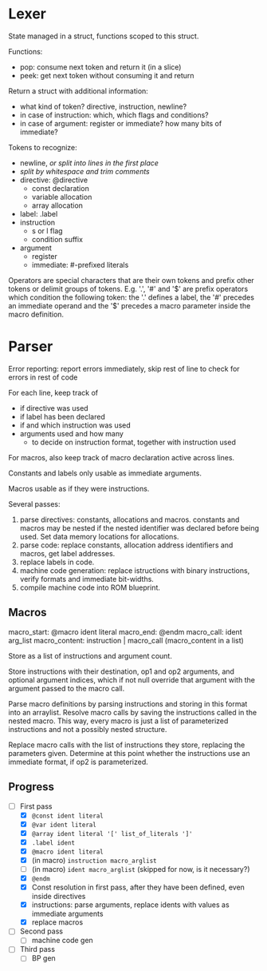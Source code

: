 # Lexer

State managed in a struct, functions scoped to this struct.

Functions:
- pop: consume next token and return it (in a slice)
- peek: get next token without consuming it and return

Return a struct with additional information:
- what kind of token? directive, instruction, newline?
- in case of instruction: which, which flags and conditions?
- in case of argument: register or immediate? how many bits of immediate?

Tokens to recognize:
- newline, *or split into lines in the first place*
- *split by whitespace and trim comments*
- directive: @directive
    - const declaration
    - variable allocation
    - array allocation
- label: .label
- instruction
    - s or l flag
    - condition suffix
- argument
    - register
    - immediate: #-prefixed literals

Operators are special characters that are their own tokens and prefix other tokens or delimit groups of tokens. E.g. '.', '#' and '$' are prefix operators which condition the following token: the '.' defines a label, the '#' precedes an immediate operand and the '$' precedes a macro parameter inside the macro definition.

# Parser

Error reporting: report errors immediately, skip rest of line to check for errors in rest of code

For each line, keep track of
- if directive was used
- if label has been declared
- if and which instruction was used
- arguments used and how many
    - to decide on instruction format, together with instruction used

For macros, also keep track of macro declaration active across lines.

Constants and labels only usable as immediate arguments.

Macros usable as if they were instructions.

Several passes:
1. parse directives: constants, allocations and macros. constants and macros may be nested if the nested identifier was declared before being used. Set data memory locations for allocations.
2. parse code: replace constants, allocation address identifiers and macros, get label addresses.
3. replace labels in code.
4. machine code generation: replace istructions with binary instructions, verify formats and immediate bit-widths.
5. compile machine code into ROM blueprint.

## Macros
macro_start: @macro ident literal
macro_end:   @endm
macro_call:  ident arg_list
macro_content: instruction
             | macro_call
(macro_content in a list)

Store as a list of instructions and argument count.

Store instructions with their destination, op1 and op2 arguments, and optional argument indices, which if not null override that argument with the argument passed to the macro call.

Parse macro definitions by parsing instructions and storing in this format into an arraylist. Resolve macro calls by saving the instructions called in the nested macro. This way, every macro is just a list of parameterized instructions and not a possibly nested structure.

Replace macro calls with the list of instructions they store, replacing the parameters given. Determine at this point whether the instructions use an immediate format, if op2 is parameterized.

## Progress
- [ ] First pass
    - [x] `@const ident literal`
    - [x] `@var ident literal`
    - [x] `@array ident literal '[' list_of_literals ']'`
    - [x] `.label ident`
    - [x] `@macro ident literal`
    - [x] (in macro) `instruction macro_arglist`
    - [ ] (in macro) `ident macro_arglist` (skipped for now, is it necessary?)
    - [x] `@endm`
    - [x] Const resolution in first pass, after they have been defined, even inside directives
    - [x] instructions: parse arguments, replace idents with values as immediate arguments
    - [x] replace macros
- [ ] Second pass
    - [ ] machine code gen
- [ ] Third pass
    - [ ] BP gen
